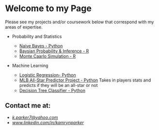 # Welcome to my Page
Please see my projects and/or coursework below that correspond with my areas of expertise.

* Probability and Statistics
  - [Naive Bayes - Python](https://github.com/kampark7/CodeProjectsandCoursework/blob/master/EssentialsOfDataSciecne/hw05/naive-bayes.ipynb)
  - [Baysian Probability & Inference - R](https://github.com/kampark7/CodeProjectsandCoursework/blob/master/PrincipalsofDataScienceinR/Homeworks/Homework%209%20-%20Bayes%20Probability%20and%20Inference(1).rmd)
  - [Monte Caarlo Simulation - R](https://github.com/kampark7/CodeProjectsandCoursework/blob/master/PrincipalsofDataScienceinR/Homeworks/Homework%209%20-%20Bayes%20Probability%20and%20Inference(1).rmd)

* Machine Learning
  - [Logistic Regression- Python](https://github.com/kampark7/CodeProjectsandCoursework/blob/master/IntroToMachineLearning/homework5/hw5.ipynb)
  - [MLB All-Star Predictor Project - Python](https://github.com/kampark7/CodeProjectsandCoursework/blob/master/IntroToMachineLearning/homework5/hw5.ipynb)
    Takes in players stats and predicts if they will be an all-star or not
  - [Decision Tree Classifier - Python](https://github.com/kampark7/CodeProjectsandCoursework/blob/master/IntroToMachineLearning/homework6/Homework6.ipynb)




## Contact me at:
* *k.parker7@yahoo.com*
* *www.linkedin.com/in/kamrynparker*
